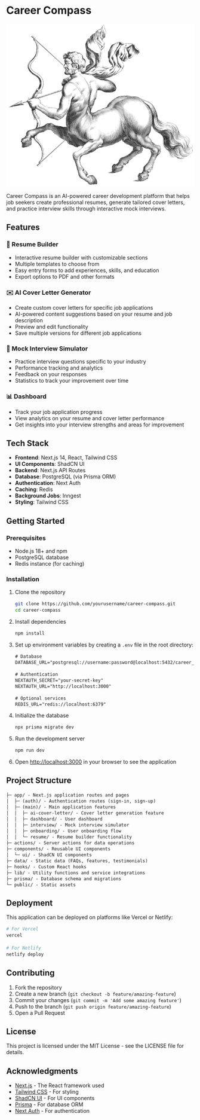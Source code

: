 # Career Compass

![Logo](public/logo.png)

Career Compass is an AI-powered career development platform that helps job seekers create professional resumes, generate tailored cover letters, and practice interview skills through interactive mock interviews.

## Features

### 📝 Resume Builder
- Interactive resume builder with customizable sections
- Multiple templates to choose from
- Easy entry forms to add experiences, skills, and education
- Export options to PDF and other formats

### ✉️ AI Cover Letter Generator
- Create custom cover letters for specific job applications
- AI-powered content suggestions based on your resume and job description
- Preview and edit functionality
- Save multiple versions for different job applications

### 🎯 Mock Interview Simulator
- Practice interview questions specific to your industry
- Performance tracking and analytics
- Feedback on your responses
- Statistics to track your improvement over time

### 📊 Dashboard
- Track your job application progress
- View analytics on your resume and cover letter performance
- Get insights into your interview strengths and areas for improvement

## Tech Stack

- **Frontend**: Next.js 14, React, Tailwind CSS
- **UI Components**: ShadCN UI
- **Backend**: Next.js API Routes
- **Database**: PostgreSQL (via Prisma ORM)
- **Authentication**: Next Auth
- **Caching**: Redis
- **Background Jobs**: Inngest
- **Styling**: Tailwind CSS

## Getting Started

### Prerequisites

- Node.js 18+ and npm
- PostgreSQL database
- Redis instance (for caching)

### Installation

1. Clone the repository
   ```bash
   git clone https://github.com/yourusername/career-compass.git
   cd career-compass
   ```

2. Install dependencies
   ```bash
   npm install
   ```

3. Set up environment variables by creating a `.env` file in the root directory:
   ```
   # Database
   DATABASE_URL="postgresql://username:password@localhost:5432/career_compass"
   
   # Authentication
   NEXTAUTH_SECRET="your-secret-key"
   NEXTAUTH_URL="http://localhost:3000"
   
   # Optional services
   REDIS_URL="redis://localhost:6379"
   ```

4. Initialize the database
   ```bash
   npx prisma migrate dev
   ```

5. Run the development server
   ```bash
   npm run dev
   ```

6. Open [http://localhost:3000](http://localhost:3000) in your browser to see the application

## Project Structure

```
├─ app/ - Next.js application routes and pages
│  ├─ (auth)/ - Authentication routes (sign-in, sign-up)
│  ├─ (main)/ - Main application features
│  │  ├─ ai-cover-letter/ - Cover letter generation feature
│  │  ├─ dashboard/ - User dashboard
│  │  ├─ interview/ - Mock interview simulator
│  │  ├─ onboarding/ - User onboarding flow
│  │  └─ resume/ - Resume builder functionality
├─ actions/ - Server actions for data operations
├─ components/ - Reusable UI components
│  └─ ui/ - ShadCN UI components
├─ data/ - Static data (FAQs, features, testimonials)
├─ hooks/ - Custom React hooks
├─ lib/ - Utility functions and service integrations
├─ prisma/ - Database schema and migrations
└─ public/ - Static assets
```

## Deployment

This application can be deployed on platforms like Vercel or Netlify:

```bash
# For Vercel
vercel

# For Netlify
netlify deploy
```

## Contributing

1. Fork the repository
2. Create a new branch (`git checkout -b feature/amazing-feature`)
3. Commit your changes (`git commit -m 'Add some amazing feature'`)
4. Push to the branch (`git push origin feature/amazing-feature`)
5. Open a Pull Request

## License

This project is licensed under the MIT License - see the LICENSE file for details.

## Acknowledgments

- [Next.js](https://nextjs.org/) - The React framework used
- [Tailwind CSS](https://tailwindcss.com/) - For styling
- [ShadCN UI](https://ui.shadcn.com/) - For UI components
- [Prisma](https://prisma.io/) - For database ORM
- [Next Auth](https://next-auth.js.org/) - For authentication
